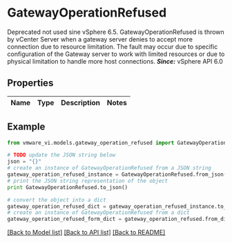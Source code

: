 # GatewayOperationRefused

Deprecated not used sine vSphere 6.5.  GatewayOperationRefused is thrown by vCenter Server when a gateway server denies to accept more connection due to resource limitation.  The fault may occur due to specific configuration of the Gateway server to work with limited resources or due to physical limitation to handle more host connections.  ***Since:*** vSphere API 6.0 

## Properties
Name | Type | Description | Notes
------------ | ------------- | ------------- | -------------

## Example

```python
from vmware_vi.models.gateway_operation_refused import GatewayOperationRefused

# TODO update the JSON string below
json = "{}"
# create an instance of GatewayOperationRefused from a JSON string
gateway_operation_refused_instance = GatewayOperationRefused.from_json(json)
# print the JSON string representation of the object
print GatewayOperationRefused.to_json()

# convert the object into a dict
gateway_operation_refused_dict = gateway_operation_refused_instance.to_dict()
# create an instance of GatewayOperationRefused from a dict
gateway_operation_refused_form_dict = gateway_operation_refused.from_dict(gateway_operation_refused_dict)
```
[[Back to Model list]](../README.md#documentation-for-models) [[Back to API list]](../README.md#documentation-for-api-endpoints) [[Back to README]](../README.md)



